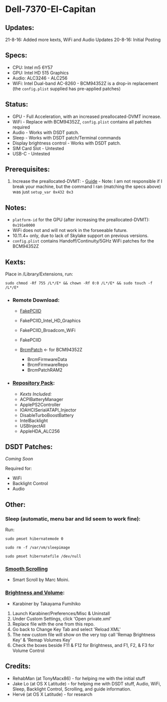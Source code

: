 # Dell-7370-El-Capitan

## Updates:
21-8-16: Added more kexts, WiFi and Audio Updates
20-8-16: Initial Posting

## Specs:
* CPU: Intel m5 6Y57
* GPU: Intel HD 515 Graphics
* Audio: ALC3246 - ALC256
* WiFi: Intel Dual-band AC-8260 - BCM94352Z is a drop-in replacement (the `config.plist` supplied has pre-applied patches)

## Status:
* GPU - Full Acceleration, with an increased preallocated-DVMT increase.
* WiFi - Replace with BCM94352Z, `config.plist` contains all patches required
* Audio - Works with DSDT patch.
* Sleep - Works with DSDT patch/Terminal commands
* Display brightness control - Works with DSDT patch.
* SIM Card Slot - Untested
* USB-C - Untested


## Prerequisites:
  1. Increase the preallocated-DVMT:
    - [Guide](https://www.firewolf.science/2015/04/guide-intel-hd-graphics-5500-on-os-x-yosemite-10-10-3/)
    - Note: I am not responsible if I break your machine, but the command I ran (matching the specs above) was just `setup_var 0x432 0x3`
    

## Notes:
* `platform-id` for the GPU (after increasing the preallocated-DVMT): `0x191e0000`
* WiFi does not and will not work in the forseeable future.
* 10.11.4+ only, due to lack of Skylake support on previous versions.
* `config.plist` contains Handoff/Continuity/5GHz WiFi patches for the BCM94352Z

## Kexts:
Place in /Library/Extensions, run:

`sudo chmod -Rf 755 /L*/E* && chown -Rf 0:0 /L*/E* && sudo touch -f /L*/E*`
 
- ### Remote Download:
  
    - [FakePCIID](https://bitbucket.org/RehabMan/os-x-fake-pci-id/downloads)
     - FakePCIID_Intel_HD_Graphics
     - FakePCIID_Broadcom_WiFi
     - FakePCIID
  
    - [BrcmPatch](https://bitbucket.org/RehabMan/os-x-brcmpatchram/downloads) <- for BCM94352Z
      - BrcmFirmwareData
      - BrcmFirmwareRepo
      - BrcmPatchRAM2
  
- ### [Repository Pack](https://github.com/128keaton/Dell-7370-El-Capitan/blob/master/kexts.zip):
    - *Kexts Included:*
     - ACPIBatteryManager
     - ApplePS2Controller
     - IOAHCISerialATAPI_Injector
     - DisableTurboBoostBattery
     - IntelBacklight
     - USBInjectAll
     - AppleHDA_ALC256

  
## DSDT Patches:
*Coming Soon*

Required for:
- WiFi
- Backlight Control 
- Audio

## Other:
### Sleep (automatic, menu bar and lid seem to work fine):
Run:

`sudo pmset hibernatemode 0`

`sudo rm -f /var/vm/sleepimage`

`sudo pmset hibernatefile /dev/null`

### [Smooth Scrolling](http://www.marcmoini.com/SmartScroll.zip)
- Smart Scroll by Marc Moini.


### [Brightness and Volume](https://pqrs.org/osx/karabiner/):
- Karabiner by Takayama Fumihiko


1. Launch Karabiner/Preferences/Misc & Uninstall
2. Under Custom Settings, click 'Open private.xml'
3. Replace file with the one from this repo.
4. Go back to Change Key Tab and select  'Reload XML'
5. The new custom file will show on the very top call 'Remap Brightness Key' & 'Remap Volumes Key'
6. Check the boxes beside F11 & F12 for Brightness, and F1, F2, & F3 for Volume Control





## Credits:
  * RehabMan (at TonyMacx86) - for helping me with the initial stuff
  * Jake Lo (at OS X Latitude) - for helping me with DSDT stuff, Audio, WiFi, Sleep, Backlight Control, Scrolling, and guide information.
  * Hervé (at OS X Latitude) - for research
  
